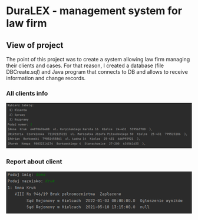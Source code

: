 # DuraLEX - management system for law firm

## View of project
The point of this project was to create a system allowing law firm managing their clients and cases. For that reason, I created a database (file DBCreate.sql) and Java program that connects to DB and allows to receive information and change records.

### All clients info
![image](https://github.com/PSlowakiewicz/popcorn/blob/kancelaria/Projects/Java_SQL%20-%20Law%20Ofice%20System/Screens/Show.png)

### Report about client

![image](https://github.com/PSlowakiewicz/popcorn/blob/kancelaria/Projects/Java_SQL%20-%20Law%20Ofice%20System/Screens/Raport.png)


